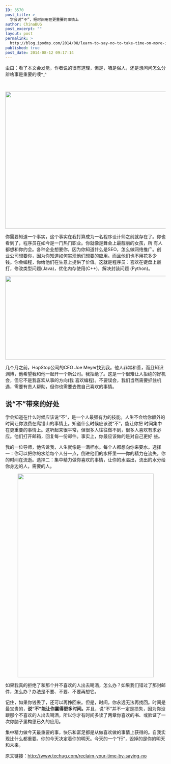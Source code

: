 ```yaml
---
ID: 3570
post_title: >
  学会说“不”，把时间用在更重要的事情上
author: ChinaBUG
post_excerpt: ""
layout: post
permalink: >
  http://blog.ipodmp.com/2014/08/learn-to-say-no-to-take-time-on-more-important-things.html
published: true
post_date: 2014-08-12 09:17:14
---
```

虫曰：看了本文会发觉，作者说的很有道理，但是，咱是俗人，还是想问问怎么分辨啥事是重要的噢^_^

&nbsp;
<p style="text-align: center;"><a href="http://s5.51cto.com/wyfs02/M01/45/5E/wKiom1PoMIXCmdC1AACOmX89dzQ789.jpg" target="_blank"><img class="fit-image" style="width: 542px; height: 431px;" src="http://s5.51cto.com/wyfs02/M01/45/5E/wKiom1PoMIXCmdC1AACOmX89dzQ789.jpg" alt="" width="498" height="750" border="0" /></a></p>
你需要知道一个事实，这个事实在我打算成为一名程序设计师之前就存在了。你也看到了，程序员在如今是一门热门职业。你就像是舞会上最靓丽的女孩，所 有人都想和你约会。各种企业想要你，因为你知道什么是SEO，怎么做网络推广。创业公司想要你，因为你知道如何实现他们想要的应用。而且他们也不用花多少 钱。你会编程，你给他们在生意上提供了价值。这就是程序员：喜欢在键盘上敲打，修改类型问题(Java)，优化内存使用(C++)，解决封装问题 (Python)。
<div class="entry-content">
<p style="text-align: center;"><a href="http://s3.51cto.com/wyfs02/M01/45/5E/wKioL1PoMbqzgFy4AAK7J1SwssU784.jpg" target="_blank"><img class="fit-image" style="width: 544px; height: 263px;" src="http://s3.51cto.com/wyfs02/M01/45/5E/wKioL1PoMbqzgFy4AAK7J1SwssU784.jpg" alt="" width="498" height="358" border="0" /></a></p>
几个月之前，HopStop公司的CEO Joe Meyer找到我。他人非常和善，而且知识渊博，他希望我和他一起开一个新公司。我拒绝了。这是一个很难让人拒绝的好机会，但它不是我喜欢从事的方向(我 喜欢编程)。不要误会，我们当然需要抓住机遇，需要有贵人帮助，但你也需要去做自己喜欢的事情。

<a name="i0"></a>
<h2>说“不”带来的好处</h2>
学会知道在什么时候应该说“不”，是一个人最强有力的技能。人生不会给你额外的时间让你浪费在爬错山的事情上。知道什么时候应该说“不”，能让你把 时间集中在更重要的事情上。这听起来很平常，但很多人往往做不到，很多人喜欢有求必应。他们打开邮箱，回复每一份邮件。事实上，你最应该做的是对自己更好 些。

我的一位导师，他告诉我，人生就像是一满杯水。每个人都想向你来要水。选择一：你可以把你的水给每个人分一点，倒进他们的水杯里——你的精力在流失，你的时间在流逝。选择二：集中精力做你喜欢的事情，让你的水溢出，流出的水分给你身边的人，需要的人。
<p style="text-align: center;"><a href="http://s7.51cto.com/wyfs02/M01/45/5E/wKioL1PoMdPCmmapAAGqoYHrYvw561.jpg" target="_blank"><img class="fit-image" src="http://s7.51cto.com/wyfs02/M01/45/5E/wKioL1PoMdPCmmapAAGqoYHrYvw561.jpg" alt="" width="427" height="640" border="0" /></a></p>
如果我真的拒绝了和那个并不喜欢的人出去喝酒，怎么办？如果我们错过了那封邮件，怎么办？办法是不要、不要、不要再想它。

记住，如果你钱丢了，还可以再挣回来。但是，时间，你永远无法再找回。时间是最宝贵的，<strong>说“不”能让你赢得更多时间。</strong>并且，说“不”并不一定是损失，因为你没跟那个不喜欢的人出去喝酒，所以你才有时间多读了两章你喜欢的书、或验证了一次你脑子里构思已久的应用。

集中精力做今天最重要的事，快乐和富足都是从做喜欢做的事情上获得的。自我实现比什么都重要。你的今天决定着你的明天。今天的一个“行”，毁掉的是你的明天和未来。

</div>
原文链接：<a href="http://www.techug.com/reclaim-your-time-by-saying-no">http://www.techug.com/reclaim-your-time-by-saying-no</a>
